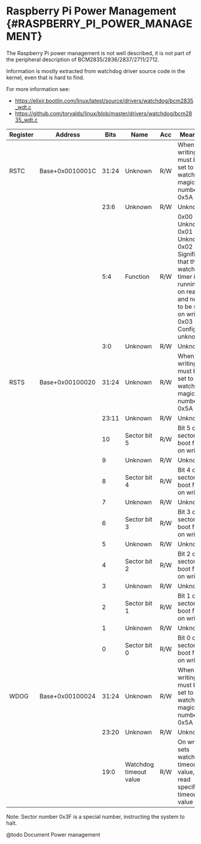 # Raspberry Pi Power Management {#RASPBERRY_PI_POWER_MANAGEMENT}

The Raspberry Pi power management is not well described, it is not part of the peripheral description of BCM2835/2836/2837/2711/2712.

Information is mostly extracted from watchdog driver source code in the kernel, even that is hard to find.

For more information see:
- https://elixir.bootlin.com/linux/latest/source/drivers/watchdog/bcm2835_wdt.c
- https://github.com/torvalds/linux/blob/master/drivers/watchdog/bcm2835_wdt.c 

| Register        | Address         | Bits  | Name                                  | Acc | Meaning |
|-----------------|-----------------|-------|---------------------------------------|-----|---------|
| RSTC            | Base+0x0010001C | 31:24 | Unknown                               | R/W | When writing must be set to watchdog magic number 0x5A
|                 |                 | 23:6  | Unknown                               | R/W | Unknown
|                 |                 | 5:4   | Function                              | R/W | 0x00 : Unknown<br/>0x01 : Unknown<br/>0x02 : Signifies that the watchdog timer is running on read, and needs to be start on write<br/>0x03 : Configure, unknown
|                 |                 | 3:0   | Unknown                               | R/W | Unknown
| RSTS            | Base+0x00100020 | 31:24 | Unknown                               | R/W | When writing must be set to watchdog magic number 0x5A
|                 |                 | 23:11 | Unknown                               | R/W | Unknown
|                 |                 | 10    | Sector bit 5                          | R/W | Bit 5 of sector to boot from on write
|                 |                 | 9     | Unknown                               | R/W | Unknown
|                 |                 | 8     | Sector bit 4                          | R/W | Bit 4 of sector to boot from on write
|                 |                 | 7     | Unknown                               | R/W | Unknown
|                 |                 | 6     | Sector bit 3                          | R/W | Bit 3 of sector to boot from on write
|                 |                 | 5     | Unknown                               | R/W | Unknown
|                 |                 | 4     | Sector bit 2                          | R/W | Bit 2 of sector to boot from on write
|                 |                 | 3     | Unknown                               | R/W | Unknown
|                 |                 | 2     | Sector bit 1                          | R/W | Bit 1 of sector to boot from on write
|                 |                 | 1     | Unknown                               | R/W | Unknown
|                 |                 | 0     | Sector bit 0                          | R/W | Bit 0 of sector to boot from on write
| WDOG            | Base+0x00100024 | 31:24 | Unknown                               | R/W | When writing must be set to watchdog magic number 0x5A
|                 |                 | 23:20 | Unknown                               | R/W | Unknown
|                 |                 | 19:0  | Watchdog timeout value                | R/W | On write sets watchdog timeout value, on read specifies timeout value left

Note: Sector number 0x3F is a special number, instructing the system to halt.

@todo Document Power management

